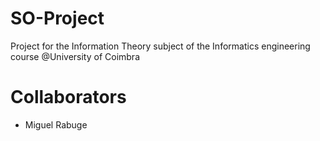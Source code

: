 # SO-Project
Project for the Information Theory subject of the Informatics engineering course @University of Coimbra
# Collaborators
  - Miguel Rabuge
